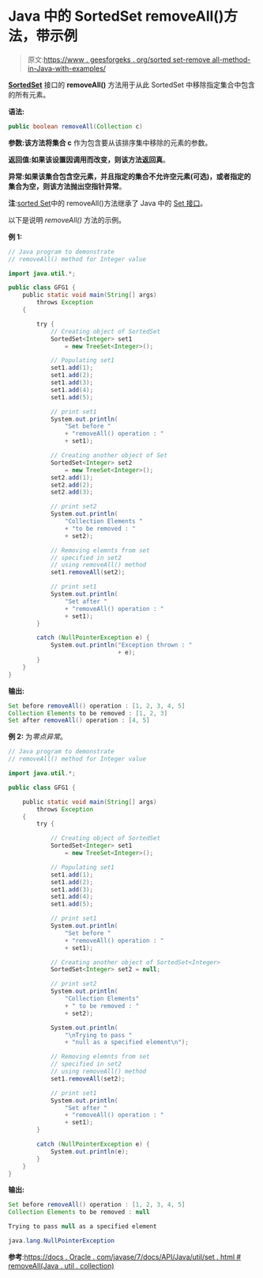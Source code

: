 # Java 中的 SortedSet removeAll()方法，带示例

> 原文:[https://www . geesforgeks . org/sorted set-remove all-method-in-Java-with-examples/](https://www.geeksforgeeks.org/sortedset-removeall-method-in-java-with-examples/)

**[SortedSet](https://www.geeksforgeeks.org/sortedset-java-examples/)** 接口的 **removeAll()** 方法用于从此 SortedSet 中移除指定集合中包含的所有元素。

**语法:**

```java
public boolean removeAll(Collection c)
```

**参数:**该方法将**集合 c** 作为包含要从该排序集中移除的元素的参数。

**返回值:**如果该设置因调用而改变，则该方法返回**真**。

**异常:**如果该集合包含空元素，并且指定的集合不允许空元素(可选)，或者指定的集合为空，则该方法抛出**空指针异常**。

**注**:[sorted Set](https://www.geeksforgeeks.org/sortedset-java-examples/)中的 removeAll()方法继承了 Java 中的 [Set 接口](https://www.geeksforgeeks.org/set-in-java/)。

以下是说明 *removeAll()* 方法的示例。

**例 1:**

```java
// Java program to demonstrate
// removeAll() method for Integer value

import java.util.*;

public class GFG1 {
    public static void main(String[] args)
        throws Exception
    {

        try {
            // Creating object of SortedSet
            SortedSet<Integer> set1
                = new TreeSet<Integer>();

            // Populating set1
            set1.add(1);
            set1.add(2);
            set1.add(3);
            set1.add(4);
            set1.add(5);

            // print set1
            System.out.println(
                "Set before "
                + "removeAll() operation : "
                + set1);

            // Creating another object of Set
            SortedSet<Integer> set2
                = new TreeSet<Integer>();
            set2.add(1);
            set2.add(2);
            set2.add(3);

            // print set2
            System.out.println(
                "Collection Elements "
                + "to be removed : "
                + set2);

            // Removing elemnts from set
            // specified in set2
            // using removeAll() method
            set1.removeAll(set2);

            // print set1
            System.out.println(
                "Set after "
                + "removeAll() operation : "
                + set1);
        }

        catch (NullPointerException e) {
            System.out.println("Exception thrown : "
                               + e);
        }
    }
}
```

**输出:**

```java
Set before removeAll() operation : [1, 2, 3, 4, 5]
Collection Elements to be removed : [1, 2, 3]
Set after removeAll() operation : [4, 5]

```

**例 2:** 为*零点异常*。

```java
// Java program to demonstrate
// removeAll() method for Integer value

import java.util.*;

public class GFG1 {

    public static void main(String[] args)
        throws Exception
    {
        try {

            // Creating object of SortedSet
            SortedSet<Integer> set1
                = new TreeSet<Integer>();

            // Populating set1
            set1.add(1);
            set1.add(2);
            set1.add(3);
            set1.add(4);
            set1.add(5);

            // print set1
            System.out.println(
                "Set before "
                + "removeAll() operation : "
                + set1);

            // Creating another object of SortedSet<Integer>
            SortedSet<Integer> set2 = null;

            // print set2
            System.out.println(
                "Collection Elements"
                + " to be removed : "
                + set2);

            System.out.println(
                "\nTrying to pass "
                + "null as a specified element\n");

            // Removing elemnts from set
            // specified in set2
            // using removeAll() method
            set1.removeAll(set2);

            // print set1
            System.out.println(
                "Set after "
                + "removeAll() operation : "
                + set1);
        }

        catch (NullPointerException e) {
            System.out.println(e);
        }
    }
}
```

**输出:**

```java
Set before removeAll() operation : [1, 2, 3, 4, 5]
Collection Elements to be removed : null

Trying to pass null as a specified element

java.lang.NullPointerException

```

**参考**:[https://docs . Oracle . com/javase/7/docs/API/Java/util/set . html # removeAll(Java . util . collection)](https://docs.oracle.com/javase/7/docs/api/java/util/Set.html#removeAll(java.util.Collection))
